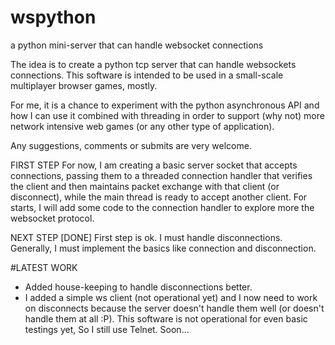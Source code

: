 # wspython
a python mini-server that can handle websocket connections

The idea is to create a python tcp server that can handle websockets connections. This software is intended to be used in a small-scale multiplayer browser games, mostly.

For me, it is a chance to experiment with the python asynchronous API and how I can use it combined with threading in order to support (why not) more network intensive web games (or any other type of application).

Any suggestions, comments or submits are very welcome.


FIRST STEP
 For now, I am creating a basic server socket that accepts connections, passing them to a threaded connection handler that verifies the client and then maintains packet exchange with that client (or disconnect), while the main thread is ready to accept another client. For starts, I will add some code to the connection handler to explore more the websocket protocol.
 
NEXT STEP [DONE]
 First step is ok. I must handle disconnections. Generally, I must implement the basics like connection and disconnection.

#LATEST WORK
- Added house-keeping to handle disconnections better.
- I added a simple ws client (not operational yet) and I now need to work on disconnects because the server doesn't handle them well (or doesn't handle them at all :P). This software is not operational for even basic testings yet, So I still use Telnet. Soon...
